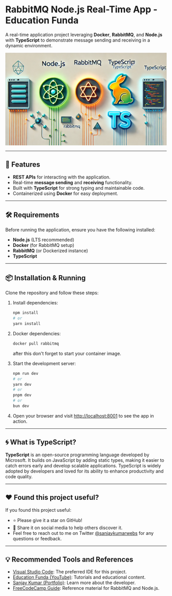# RabbitMQ Node.js Real-Time App - Education Funda

A real-time application project leveraging **Docker**, **RabbitMQ**, and **Node.js** with **TypeScript** to demonstrate message sending and receiving in a dynamic environment.

<p align="center">
  <img src="https://raw.githubusercontent.com/sanjaydeveloper15/rabbitmq-nodejs-real-time-app/refs/heads/main/public/images/nodejs-typescript-rabbitmq-by-education-funda-india.webp" alt="Node.js RabbitMQ and TypeScript Real-Time App - Education Funda"/>
</p>

---

## 🚀 Features

- **REST APIs** for interacting with the application.
- Real-time **message sending** and **receiving** functionality.
- Built with **TypeScript** for strong typing and maintainable code.
- Containerized using **Docker** for easy deployment.

---

## 🛠 Requirements

Before running the application, ensure you have the following installed:

- **Node.js** (LTS recommended)
- **Docker** (for RabbitMQ setup)
- **RabbitMQ** (or Dockerized instance)
- **TypeScript**

---

## 📦 Installation & Running

Clone the repository and follow these steps:

1. Install dependencies:
   ```bash
   npm install
   # or
   yarn install
   ```
2. Docker dependencies:
   ```bash
   docker pull rabbitmq 
   ```
   after this don't forget to start your container image.

3. Start the development server:
   ```bash
   npm run dev
   # or
   yarn dev
   # or
   pnpm dev
   # or
   bun dev
   ```

3. Open your browser and visit [http://localhost:8001](http://localhost:8001) to see the app in action.

---

## 🌀 What is TypeScript?

**TypeScript** is an open-source programming language developed by Microsoft. It builds on JavaScript by adding static types, making it easier to catch errors early and develop scalable applications. TypeScript is widely adopted by developers and loved for its ability to enhance productivity and code quality.

---

## ❤️ Found this project useful?

If you found this project useful:
- ⭐️ Please give it a star on GitHub!
- 📢 Share it on social media to help others discover it.
- Feel free to reach out to me on Twitter [@sanjaykumarwebs](https://twitter.com/sanjaykumarwebs) for any questions or feedback.

---

## 💡 Recommended Tools and References

- [Visual Studio Code](https://code.visualstudio.com/download): The preferred IDE for this project.
- [Education Funda (YouTube)](https://www.youtube.com/@EducationFundaIndia): Tutorials and educational content.
- [Sanjay Kumar (Portfolio)](https://sanjaydeveloper.netlify.app/): Learn more about the developer.
- [FreeCodeCamp Guide](https://www.freecodecamp.org/news/how-to-use-rabbitmq-with-nodejs/): Reference material for RabbitMQ and Node.js.
